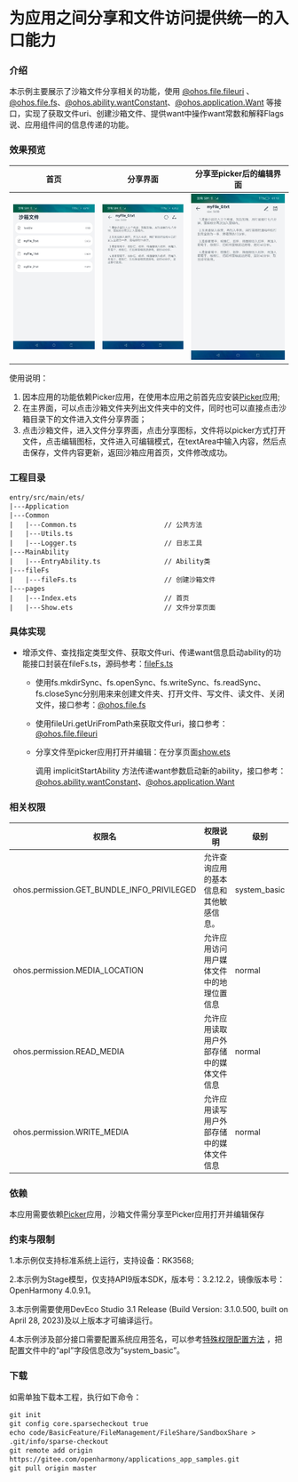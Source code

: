 # 为应用之间分享和文件访问提供统一的入口能力

### 介绍

本示例主要展示了沙箱文件分享相关的功能，使用 [@ohos.file.fileuri](https://gitee.com/openharmony/docs/blob/master/zh-cn/application-dev/reference/apis-core-file-kit/js-apis-file-fileuri.md) 、[@ohos.file.fs](https://gitee.com/openharmony/docs/blob/master/zh-cn/application-dev/reference/apis-core-file-kit/js-apis-file-fs.md)、[@ohos.ability.wantConstant](https://gitee.com/openharmony/docs/blob/master/zh-cn/application-dev/reference/apis-ability-kit/js-apis-app-ability-wantConstant.md)、[@ohos.application.Want](https://gitee.com/openharmony/docs/blob/master/zh-cn/application-dev/reference/apis-ability-kit/js-apis-app-ability-want.md) 等接口，实现了获取文件uri、创建沙箱文件、提供want中操作want常数和解释Flags说、应用组件间的信息传递的功能。

### 效果预览

|首页|分享界面| 分享至picker后的编辑界面            |
|--------------------------------|--------------------------------|--------------------------------|
|![](./screenshots/device/index.jpg)|![](./screenshots/device/share.jpg)|![](./screenshots/device/edit.jpg)|

使用说明：

1. 因本应用的功能依赖Picker应用，在使用本应用之前首先应安装[Picker](/code/BasicFeature/FileManagement/FileShare/Picker/README_zh.md)应用;
2. 在主界面，可以点击沙箱文件夹列出文件夹中的文件，同时也可以直接点击沙箱目录下的文件进入文件分享界面；
3. 点击沙箱文件，进入文件分享界面，点击分享图标，文件将以picker方式打开文件，点击编辑图标，文件进入可编辑模式，在textArea中输入内容，然后点击保存，文件内容更新，返回沙箱应用首页，文件修改成功。

### 工程目录
```
entry/src/main/ets/
|---Application
|---Common
|   |---Common.ts                      // 公共方法
|	|---Utils.ts	
|   |---Logger.ts                      // 日志工具
|---MainAbility
|   |---EntryAbility.ts                // Ability类
|---fileFs
|   |---fileFs.ts                      // 创建沙箱文件
|---pages
|   |---Index.ets                      // 首页
|   |---Show.ets                       // 文件分享页面
```
### 具体实现

* 增添文件、查找指定类型文件、获取文件uri、传递want信息启动ability的功能接口封装在fileFs.ts，源码参考：[fileFs.ts](/code/BasicFeature/FileManagement/FileShare/SandboxShare/entry/src/main/ets/fileFs/fileFs.ts)

  * 使用fs.mkdirSync、fs.openSync、fs.writeSync、fs.readSync、fs.closeSync分别用来来创建文件夹、打开文件、写文件、读文件、关闭文件，接口参考：[@ohos.file.fs](https://gitee.com/openharmony/docs/blob/master/zh-cn/application-dev/reference/apis-core-file-kit/js-apis-file-fs.md)

  * 使用fileUri.getUriFromPath来获取文件uri，接口参考：[@ohos.file.fileuri](https://gitee.com/openharmony/docs/blob/master/zh-cn/application-dev/reference/apis-core-file-kit/js-apis-file-fileuri.md) 

  * 分享文件至picker应用打开并编辑：在分享页面[show.ets](/code/BasicFeature/FileManagement/FileShare/SandboxShare/entry/src/main/ets/pages/Show.ets)

    调用 implicitStartAbility 方法传递want参数启动新的ability，接口参考：[@ohos.ability.wantConstant](https://gitee.com/openharmony/docs/blob/master/zh-cn/application-dev/reference/apis-ability-kit/js-apis-app-ability-wantConstant.md)、[@ohos.application.Want](https://gitee.com/openharmony/docs/blob/master/zh-cn/application-dev/reference/apis-ability-kit/js-apis-app-ability-want.md) 


### 相关权限

| 权限名                                     | 权限说明                                 | 级别         |
| ------------------------------------------ | ---------------------------------------- | ------------ |
| ohos.permission.GET_BUNDLE_INFO_PRIVILEGED | 允许查询应用的基本信息和其他敏感信息。   | system_basic |
| ohos.permission.MEDIA_LOCATION             | 允许应用访问用户媒体文件中的地理位置信息 | normal       |
| ohos.permission.READ_MEDIA                 | 允许应用读取用户外部存储中的媒体文件信息 | normal       |
| ohos.permission.WRITE_MEDIA                | 允许应用读写用户外部存储中的媒体文件信息 | normal       |

### 依赖

本应用需要依赖[Picker](/code/BasicFeature/FileManagement/FileShare/Picker/README_zh.md)应用，沙箱文件需分享至Picker应用打开并编辑保存

### 约束与限制

1.本示例仅支持标准系统上运行，支持设备：RK3568;

2.本示例为Stage模型，仅支持API9版本SDK，版本号：3.2.12.2，镜像版本号：OpenHarmony 4.0.9.1。

3.本示例需要使用DevEco Studio 3.1 Release (Build Version: 3.1.0.500, built on April 28, 2023)及以上版本才可编译运行。

4.本示例涉及部分接口需要配置系统应用签名，可以参考[特殊权限配置方法](https://gitee.com/openharmony/docs/blob/master/zh-cn/application-dev/security/hapsigntool-overview.md) ，把配置文件中的“apl”字段信息改为“system_basic”。

### 下载

如需单独下载本工程，执行如下命令：
```
git init
git config core.sparsecheckout true
echo code/BasicFeature/FileManagement/FileShare/SandboxShare > .git/info/sparse-checkout
git remote add origin https://gitee.com/openharmony/applications_app_samples.git
git pull origin master

```

